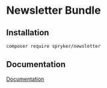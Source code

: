# Newsletter Bundle

## Installation

```
composer require spryker/newsletter
```

## Documentation

[Documentation](https://spryker.github.io)
